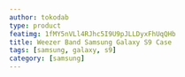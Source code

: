 ```yaml
---
author: tokodab
type: product
featimg: 1fMY5nVLl4RJhc5I9U9pJLLDyxFhUqQHb
title: Weezer Band Samsung Galaxy S9 Case
tags: [samsung, galaxy, s9]
category: [samsung]
---
```

